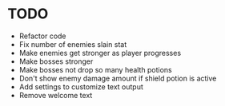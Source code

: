 # TODO
- Refactor code
- Fix number of enemies slain stat
- Make enemies get stronger as player progresses
- Make bosses stronger
- Make bosses not drop so many health potions
- Don't show enemy damage amount if shield potion is active
- Add settings to customize text output
- Remove welcome text